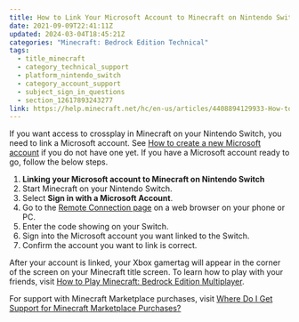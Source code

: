 ```yaml
---
title: How to Link Your Microsoft Account to Minecraft on Nintendo Switch
date: 2021-09-09T22:41:11Z
updated: 2024-03-04T18:45:21Z
categories: "Minecraft: Bedrock Edition Technical"
tags:
  - title_minecraft
  - category_technical_support
  - platform_nintendo_switch
  - category_account_support
  - subject_sign_in_questions
  - section_12617893243277
link: https://help.minecraft.net/hc/en-us/articles/4408894129933-How-to-Link-Your-Microsoft-Account-to-Minecraft-on-Nintendo-Switch
---
```


If you want access to crossplay in Minecraft on your Nintendo Switch, you need to link a Microsoft account. See [How to create a new Microsoft account](https://support.microsoft.com/en-us/account-billing/how-to-create-a-new-microsoft-account-a84675c3-3e9e-17cf-2911-3d56b15c0aaf#:~:text=How%20to%20Set%20Up%20a%20Microsoft%20Account%201,%2C%20and%20then%20follow%20the%20instructions.%20See%20More.) if you do not have one yet. If you have a Microsoft account ready to go, follow the below steps.

1.  **Linking your Microsoft account to Minecraft on Nintendo Switch**
2.  Start Minecraft on your Nintendo Switch.
3.  Select **Sign in with a Microsoft Account**.
4.  Go to the [Remote Connection page](https://login.live.com/oauth20_remoteconnect.srf) on a web browser on your phone or PC.
5.  Enter the code showing on your Switch.
6.  Sign into the Microsoft account you want linked to the Switch.
7.  Confirm the account you want to link is correct.

After your account is linked, your Xbox gamertag will appear in the corner of the screen on your Minecraft title screen. To learn how to play with your friends, visit [How to Play Minecraft: Bedrock Edition Multiplayer](./How-to-Play-Minecraft-Bedrock-Edition-Multiplayer.md).

For support with Minecraft Marketplace purchases, visit [Where Do I Get Support for Minecraft Marketplace Purchases?](../Minecraft-Marketplace/Where-Do-I-Get-Support-for-Minecraft-Marketplace-Purchases.md)
